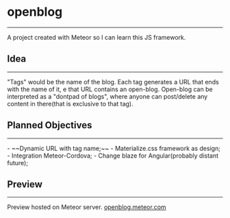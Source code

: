 # openblog
<hr>
A project created with Meteor so I can learn this JS framework.

## Idea
<hr>
"Tags" would be the name of the blog. Each tag generates a URL that ends with the name of it, e that URL contains an open-blog.
Open-blog can be interpreted as a "dontpad of blogs", where anyone can post/delete any content in there(that is exclusive to that tag).

## Planned Objectives
<hr>
- ~~Dynamic URL with tag name;~~
- Materialize.css framework as design;
- Integration Meteor-Cordova;
- Change blaze for Angular(probably distant future);

## Preview
<hr>
Preview hosted on Meteor server.
<a href="//openblog.meteor.com">openblog.meteor.com</a>

